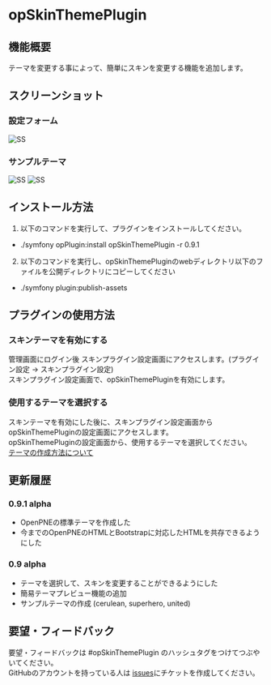 opSkinThemePlugin
======================

## 機能概要
テーマを変更する事によって、簡単にスキンを変更する機能を追加します。

## スクリーンショット
### 設定フォーム
![SS](https://raw.github.com/suzuki-mar/opSkinThemePlugin/master/doc/img/setting.png)
### サンプルテーマ
![SS](https://raw.github.com/suzuki-mar/opSkinThemePlugin/master/doc/img/united.png) ![SS](https://raw.github.com/suzuki-mar/opSkinThemePlugin/master/doc/img/cerulean.png)

## インストール方法
1. 以下のコマンドを実行して、プラグインをインストールしてください。
 * ./symfony opPlugin:install opSkinThemePlugin -r 0.9.1
2. 以下のコマンドを実行し、opSkinThemePluginのwebディレクトリ以下のファイルを公開ディレクトリにコピーしてください
 * ./symfony plugin:publish-assets

## プラグインの使用方法

### スキンテーマを有効にする
管理画面にログイン後 スキンプラグイン設定画面にアクセスします。(プラグイン設定 -> スキンプラグイン設定)  
  スキンプラグイン設定画面で、opSkinThemePluginを有効にします。

### 使用するテーマを選択する
スキンテーマを有効にした後に、スキンプラグイン設定画面からopSkinThemePluginの設定画面にアクセスします。  
  opSkinThemePluginの設定画面から、使用するテーマを選択してください。       
  [テーマの作成方法について](https://github.com/suzuki-mar/opSkinThemePlugin/blob/master/doc/how_to_make_theme.md)


## 更新履歴
### 0.9.1 alpha
* OpenPNEの標準テーマを作成した
* 今までのOpenPNEのHTMLとBootstrapに対応したHTMLを共存できるようにした

### 0.9 alpha
* テーマを選択して、スキンを変更することができるようにした
* 簡易テーマプレビュー機能の追加
* サンプルテーマの作成 (cerulean, superhero, united)



## 要望・フィードバック
要望・フィードバックは #opSkinThemePlugin のハッシュタグをつけてつぶやいてください。             
  GitHubのアカウントを持っている人は [issues](https://github.com/suzuki-mar/opSkinThemePlugin/issues)にチケットを作成してください。
